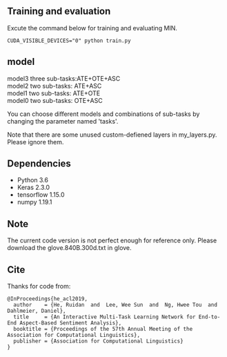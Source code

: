 ## Training and evaluation
Excute the command below for training and evaluating MIN.
```
CUDA_VISIBLE_DEVICES="0" python train.py 
```

## model
model3  three sub-tasks:ATE+OTE+ASC  
model2  two sub-tasks: ATE+ASC  
model1  two sub-tasks: ATE+OTE  
model0  two sub-tasks: OTE+ASC  

You can choose different models and combinations of sub-tasks by changing the parameter named 'tasks'.

Note that there are some unused custom-defiened layers in my_layers.py. Please ignore them.

## Dependencies
* Python 3.6
* Keras 2.3.0
* tensorflow 1.15.0
* numpy 1.19.1

## Note
The current code version is not perfect enough for reference only.
Please download the glove.840B.300d.txt in glove.

## Cite
Thanks for code from:
```
@InProceedings{he_acl2019,
  author    = {He, Ruidan  and  Lee, Wee Sun  and  Ng, Hwee Tou  and  Dahlmeier, Daniel},
  title     = {An Interactive Multi-Task Learning Network for End-to-End Aspect-Based Sentiment Analysis},
  booktitle = {Proceedings of the 57th Annual Meeting of the Association for Computational Linguistics},
  publisher = {Association for Computational Linguistics}
}
```

